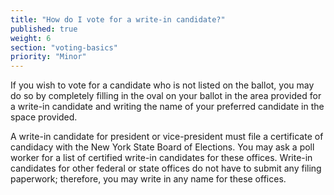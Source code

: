 ```yaml
---
title: "How do I vote for a write-in candidate?"
published: true
weight: 6
section: "voting-basics"
priority: "Minor"
---
```

If you wish to vote for a candidate who is not listed on the ballot, you may do so by completely filling in the oval on your ballot in the area provided for a write-in candidate and writing the name of your preferred candidate in the space provided.  

A write-in candidate for president or vice-president must file a certificate of candidacy with the New York State Board of Elections. You may ask a poll worker for a list of certified write-in candidates for these offices. Write-in candidates for other federal or state offices do not have to submit any filing paperwork; therefore, you may write in any name for these offices.  
